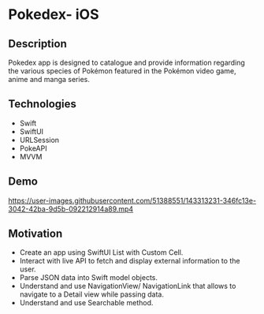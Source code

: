 # Pokedex- iOS

## Description
Pokedex app is designed to catalogue and provide information regarding the various species of Pokémon featured in the Pokémon video game, anime and manga series. 

## Technologies
- Swift 
- SwiftUI 
- URLSession
- PokeAPI
- MVVM 

## Demo

https://user-images.githubusercontent.com/51388551/143313231-346fc13e-3042-42ba-9d5b-092212914a89.mp4



## Motivation
- Create an app using SwiftUI List with Custom Cell.
- Interact with live API to fetch and display external information to the user.
- Parse JSON data into Swift model objects.
- Understand and use NavigationView/ NavigationLink that allows to navigate to a Detail view while passing data.
- Understand and use Searchable method.
